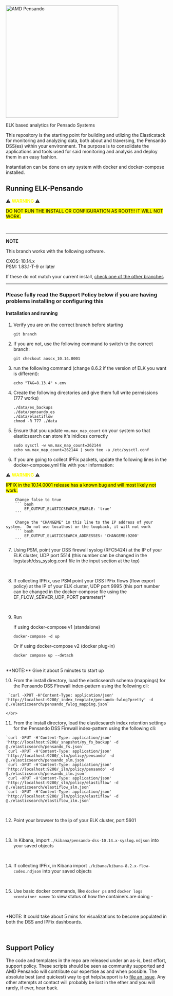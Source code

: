 <img src="https://th.bing.com/th/id/OIP.CwPiU5tKuxQpL4ZMRSoVIQAAAA?pid=ImgDet&rs=1" alt="AMD Pensando" width="350"/>


ELK based analytics for Pensado Systems

This repository is the starting point for building and utlizing the Elasticstack for monitoring and analyzing
data, both about and traversing, the Pensando DSS(es) within your environment.  The purpose is to consolidate the
applications and tools used for said monitoring and analysis and deploy them in an easy fashion.

Instantiation can be done on any system with docker and docker-compose installed.

## Running ELK-Pensando


:warning: <span style="color:yellow">**WARNING**</span> :warning:

<mark>DO NOT RUN THE INSTALL OR CONFIGURATION AS ROOT!!!  IT WILL NOT WORK. </mark>


<br/>

---
**NOTE**

This branch works with the following software. <br/>

CXOS: 10.14.x <br/>
PSM:  1.83.1-T-9 or later

If these do not match your current install, [check one of the other branches](https://github.com/amd/pensando-elk/branches)

---
  ### Please fully read the Support Policy below if you are having problems installing or configuring this

  #### Installation and running

  1. Verify you are on the correct branch before starting
        ```
        git branch
        ```

  2. If you are not, use the following command to switch to the correct branch:
        ```
        git checkout aoscx_10.14.0001
        ```

  3. run the following command (change 8.6.2 if the version of ELK you want is different):
      ```
      echo "TAG=8.13.4" >.env
      ```

  4. Create the following directories and give them full write permissions (777 works)
      ```
      ./data/es_backups
      ./data/pensando_es
      ./data/elastiflow
      chmod -R 777 ./data
      ```

  5. Ensure that you update ```vm.max_map_count``` on your system so that elasticsearch can store it's inidices correctly
      ```
      sudo sysctl -w vm.max_map_count=262144
      echo vm.max_map_count=262144 | sudo tee -a /etc/sysctl.conf
      ```

  6. If you are going to collect IPFix packets, update the following lines in the docker-compose.yml file with your information:

  :warning: <span style="color:yellow">**WARNING**</span> :warning:

  <mark>IPFIX in the 10.14.0001 release has a known bug and will most likely not work. </mark>


        Change false to true
        ``` bash
            EF_OUTPUT_ELASTICSEARCH_ENABLE: 'true'
        ```

        Change the "CHANGEME" in this line to the IP address of your system.  Do not use localhost or the loopback, it will not work
        ``` bash
            EF_OUTPUT_ELASTICSEARCH_ADDRESSES: 'CHANGEME:9200'
        ```

  7. Using PSM, point your DSS firewall syslog (RFC5424) at the IP of your ELK cluster, UDP port 5514  (this number can be changed in the logstash/dss_syslog.conf file in the input section at the top)

</br>

  8. If collecting IPFix, use PSM point your DSS IPFix flows (flow export policy) at the IP of your ELK cluster, UDP port 9995  (this port number can be changed in the docker-compose file using the EF_FLOW_SERVER_UDP_PORT parameter)*

</br>

  9. Run

     If using docker-compose v1 (standalone)

     `docker-compose -d up`

     Or if using docker-compose v2 (docker plug-in)

     `docker compose up --detach`

  </br>
  **NOTE:** Give it about 5 minutes to start up

  </br>

  10. From the install directory, load the elasticsearch schema (mappings) for the Pensando DSS Firewall index-pattern using the following cli:

     `curl -XPUT -H'Content-Type: application/json' 'http://localhost:9200/_index_template/pensando-fwlog?pretty' -d @./elasticsearch/pensando_fwlog_mapping.json`

    </br>

  11. From the install directory, load the elasticsearch index retention settings for the Pensando DSS Firewall index-pattern using the following cli:

    `curl -XPUT -H'Content-Type: application/json' 'http://localhost:9200/_snapshot/my_fs_backup' -d @./elasticsearch/pensando_fs.json`
    `curl -XPUT -H'Content-Type: application/json' 'http://localhost:9200/_slm/policy/pensando' -d @./elasticsearch/pensando_slm.json`
    `curl -XPUT -H'Content-Type: application/json' 'http://localhost:9200/_ilm/policy/pensando' -d @./elasticsearch/pensando_ilm.json`
    `curl -XPUT -H'Content-Type: application/json' 'http://localhost:9200/_slm/policy/elastiflow' -d @./elasticsearch/elastiflow_slm.json`
    `curl -XPUT -H'Content-Type: application/json' 'http://localhost:9200/_ilm/policy/elastiflow' -d @./elasticsearch/elastiflow_ilm.json`

  </br>

  12. Point your browser to the ip of your ELK cluster, port 5601

  </br>

  13. In Kibana, import ```./kibana/pensando-dss-10.14.x-syslog.ndjson``` into your saved objects

  </br>

  14. If collecting IPFix, in Kibana import ```./kibana/kibana-8.2.x-flow-codex.ndjson``` into your saved objects

  </br>

  15. Use basic docker commands, like ```docker ps``` and ```docker logs <container name>``` to view status of how the containers are doing -

  </br>

*NOTE: It could take about 5 mins for visualizations to become populated in both the DSS and IPFix dashboards.

</br>

## Support Policy
The code and templates in the repo are released under an as-is, best effort, support policy. These scripts should be seen as community supported and AMD Pensando will contribute our expertise as and when possible. The absolute best (and quickest) way to get help/support is to [file an issue](https://github.com/amd/pensando-elk/issues).  Any other attempts at contact will probably be lost in the ether and you will rarely, if ever, hear back.
